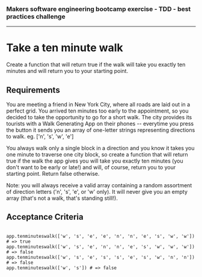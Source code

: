 ### Makers software engineering bootcamp exercise - TDD - best practices challenge

---

# Take a ten minute walk

Create a function that will return true if the walk will take you exactly ten minutes and will return you to your starting point.

## Requirements

You are meeting a friend in New York City, where all roads are laid out in a perfect grid. You arrived ten minutes too early to the appointment, so you decided to take the opportunity to go for a short walk.
The city provides its tourists with a Walk Generating App on their phones -- everytime you press the button it sends you an array of one-letter strings representing directions to walk. eg. ['n', 's', 'w', 'e']

You always walk only a single block in a direction and you know it takes you one minute to traverse one city block, so create a function that will return true if the walk the app gives you will take you exactly ten minutes (you don't want to be early or late!) and will, of course, return you to your starting point. Return false otherwise.

Note: you will always receive a valid array containing a random assortment of direction letters ('n', 's', 'e', or 'w' only). It will never give you an empty array (that's not a walk, that's standing still!).

## Acceptance Criteria

````rspec

app.tenminuteswalk(['w', 's', 'e', 'e', 'n', 'n', 'e', 's', 'w', 'w']) # => true
app.tenminuteswalk(['w', 's', 'e', 'n', 'n', 'e', 's', 'w', 'w', 'w']) # => false
app.tenminuteswalk(['w', 's', 'e', 's', 's', 'e', 's', 'w', 'n', 'n']) # => false
app.tenminuteswalk(['w', 's']) # => false

````
